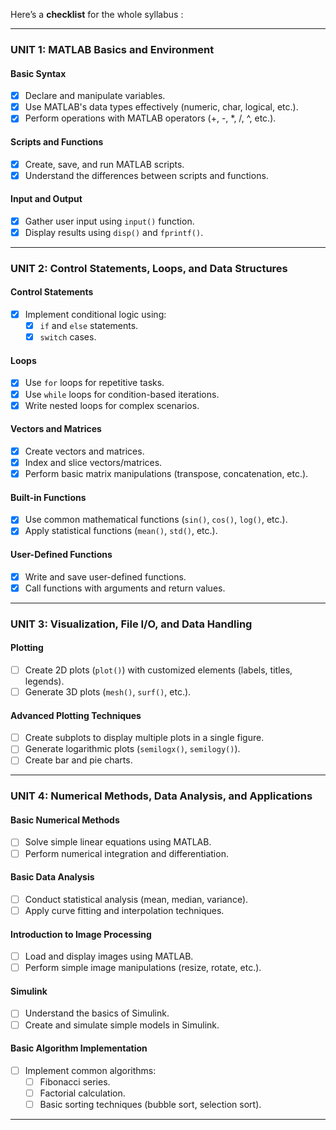 Here’s a **checklist** for the whole syllabus :

---

### **UNIT 1: MATLAB Basics and Environment**

#### **Basic Syntax**

- [x]  Declare and manipulate variables.
- [x]  Use MATLAB's data types effectively (numeric, char, logical, etc.).
- [x]  Perform operations with MATLAB operators (+, -, *, /, ^, etc.).

#### **Scripts and Functions**

- [x]  Create, save, and run MATLAB scripts.
- [x]  Understand the differences between scripts and functions.

#### **Input and Output**

- [x]  Gather user input using `input()` function.
- [x]  Display results using `disp()` and `fprintf()`.

---

### **UNIT 2: Control Statements, Loops, and Data Structures**

#### **Control Statements**

- [x]  Implement conditional logic using:
    - [x]  `if` and `else` statements.
    - [x]  `switch` cases.

#### **Loops**

- [x]  Use `for` loops for repetitive tasks.
- [x]  Use `while` loops for condition-based iterations.
- [x]  Write nested loops for complex scenarios.

#### **Vectors and Matrices**

- [x]  Create vectors and matrices.
- [x]  Index and slice vectors/matrices.
- [x]  Perform basic matrix manipulations (transpose, concatenation, etc.).

#### **Built-in Functions**

- [x]  Use common mathematical functions (`sin()`, `cos()`, `log()`, etc.).
- [x]  Apply statistical functions (`mean()`, `std()`, etc.).

#### **User-Defined Functions**

- [x]  Write and save user-defined functions.
- [x]  Call functions with arguments and return values.

---

### **UNIT 3: Visualization, File I/O, and Data Handling**

#### **Plotting**

- [ ]  Create 2D plots (`plot()`) with customized elements (labels, titles, legends).
- [ ]  Generate 3D plots (`mesh()`, `surf()`, etc.).

#### **Advanced Plotting Techniques**

- [ ]  Create subplots to display multiple plots in a single figure.
- [ ]  Generate logarithmic plots (`semilogx()`, `semilogy()`).
- [ ]  Create bar and pie charts.

---

### **UNIT 4: Numerical Methods, Data Analysis, and Applications**

#### **Basic Numerical Methods**

- [ ]  Solve simple linear equations using MATLAB.
- [ ]  Perform numerical integration and differentiation.

#### **Basic Data Analysis**

- [ ]  Conduct statistical analysis (mean, median, variance).
- [ ]  Apply curve fitting and interpolation techniques.

#### **Introduction to Image Processing**

- [ ]  Load and display images using MATLAB.
- [ ]  Perform simple image manipulations (resize, rotate, etc.).

#### **Simulink**

- [ ]  Understand the basics of Simulink.
- [ ]  Create and simulate simple models in Simulink.

#### **Basic Algorithm Implementation**

- [ ]  Implement common algorithms:
    - [ ]  Fibonacci series.
    - [ ]  Factorial calculation.
    - [ ]  Basic sorting techniques (bubble sort, selection sort).

---
